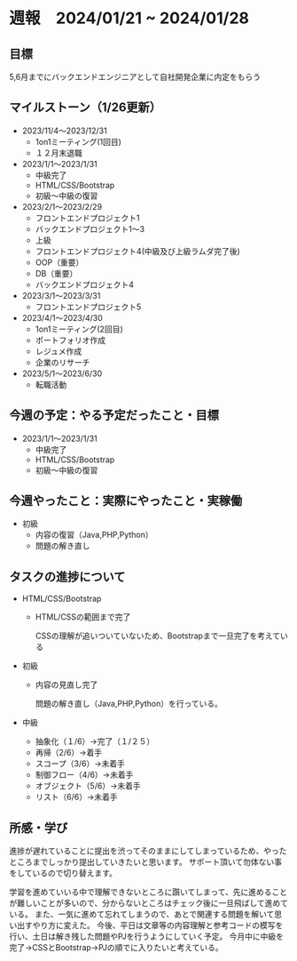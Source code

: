 # 週報　2024/01/21 ~ 2024/01/28
## 目標
5,6月までにバックエンドエンジニアとして自社開発企業に内定をもらう

## マイルストーン（1/26更新）
- 2023/11/4〜2023/12/31
    - 1on1ミーティング(1回目)
    - １２月末退職
- 2023/1/1〜2023/1/31
    - 中級完了
    - HTML/CSS/Bootstrap
    - 初級〜中級の復習
- 2023/2/1〜2023/2/29
    - フロントエンドプロジェクト1
    - バックエンドプロジェクト1〜3
    - 上級
    - フロントエンドプロジェクト4(中級及び上級ラムダ完了後)
    - OOP（重要）
    - DB（重要）
    - バックエンドプロジェクト4
- 2023/3/1〜2023/3/31
    - フロントエンドプロジェクト5
- 2023/4/1〜2023/4/30
    - 1on1ミーティング(2回目)
    - ポートフォリオ作成
    - レジュメ作成
    - 企業のリサーチ
- 2023/5/1〜2023/6/30
    - 転職活動

## 今週の予定：やる予定だったこと・目標
- 2023/1/1〜2023/1/31
    - 中級完了
    - HTML/CSS/Bootstrap
    - 初級〜中級の復習

## 今週やったこと：実際にやったこと・実稼働
- 初級
    - 内容の復習（Java,PHP,Python）
    - 問題の解き直し


## タスクの進捗について
- HTML/CSS/Bootstrap
    - HTML/CSSの範囲まで完了

      CSSの理解が追いついていないため、Bootstrapまで一旦完了を考えている

- 初級
    - 内容の見直し完了

      問題の解き直し（Java,PHP,Python）を行っている。
      
- 中級
    - 抽象化（１/6）→完了（１/２５）
    - 再帰（2/6）→着手
    - スコープ（3/6）→未着手
    - 制御フロー（4/6）→未着手
    - オブジェクト（5/6）→未着手
    - リスト（6/6）→未着手
      
## 所感・学び
進捗が遅れていることに提出を渋ってそのままにしてしまっているため、やったところまでしっかり提出していきたいと思います。
サポート頂いて勿体ない事をしているので切り替えます。

学習を進めていいる中で理解できないところに躓いてしまって、先に進めることが難しいことが多いので、分からないところはチェック後に一旦飛ばして進めている。
また、一気に進めて忘れてしまうので、あとで関連する問題を解いて思い出すやり方に変えた。
今後、平日は文章等の内容理解と参考コードの模写を行い、土日は解き残した問題やPJを行うようにしていく予定。
今月中に中級を完了→CSSとBootstrap→PJの順でに入りたいと考えている。
